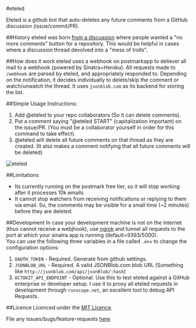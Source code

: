 #eteled

Eteled is a github bot that auto-deletes any future comments from a GitHub discussion (issue/commit/PR).

##History
eteled was born [from a discussion](https://github.com/isaacs/github/issues/38) where people wanted a "no more comments" button for a repository. This would be helpful in cases where a discussion thread devolved into a "mess of trolls".

##How does it work
eteled uses a webhook on postmarkapp to deliever all mail to a webhook (powered by Sinatra+Heroku). All requests made to `/webhook` are parsed by eteled, and appropriately responded to. Depending on the notification, it decides individually to delete/skip the comment or watch/unwatch the thread. It uses `jsonblob.com` as its backend for storing the list.

##Simple Usage Instructions:

1. Add @eteled to your repo collaborators (So it can delete comments). 
2. Put a comment saying "@eteled START" (capitalization important) on the issue/PR. (You must be a collaborator yourself in order for this command to take effect).
3. @eteled will delete all future comments on that thread as they are created. (It also makes a comment notifying that all future comments will be deleted)

![eteled](https://f.cloud.github.com/assets/584253/1665353/385f6838-5c36-11e3-9e65-f226d56ad0bb.png)

##Limitations

- Its currently running on the postmark free tier, so it will stop working after it processes 10k emails. 
- It cannot stop watchers from receiving notifications or replying to them via email. So, the comments may be visible for a small time (~2 minutes) before they are deleted.

##Development
In case your development machine is not on the internet (thus cannot receive a webjhook), use [ngrok](https://ngrok.com/) and tunnel all requests to the
port at which your sinatra app is running (default=9393/5000).  
You can use the following three variables in a file called `.env` to
change the configuration options:
1. `OAUTH_TOKEN` - Required. Generate from github settings.
2. `JSONBLOB_URL` - Required. A valid JSONBlob.com blob URL (Something like `http://jsonblob.com/api/jsonBlob/:hash`)
3. `OCTOKIT_API_ENDPOINT` - Optional. Use this to test eteled against a GitHub enterprise or developer setup. I use it to proxy all eteled requests in development through `runscope.net`, an excellent tool to debug API Requests.

##Licence
Licenced under the [MIT Licence](http://nemo.mit-license.org/).

File any issues/bugs/feature-requests [here](https://github.com/eteled/issues/issues/new)
